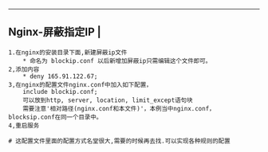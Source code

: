 --------------------
Nginx-屏蔽指定IP	|
--------------------
	1.在nginx的安装目录下面,新建屏蔽ip文件
		* 命名为 blockip.conf 以后新增加屏蔽ip只需编辑这个文件即可。
	2,添加内容
		* deny 165.91.122.67;
	3,在nginx的配置文件nginx.conf中加入如下配置，
		include blockip.conf; 
		可以放到http, server, location, limit_except语句块
		需要注意'相对路径(nginx.conf和本文件)'，本例当中nginx.conf，blocksip.conf在同一个目录中。
	4,重启服务
	
	# 这配置文件里面的配置方式名堂很大,需要的时候再去找.可以实现各种规则的配置
